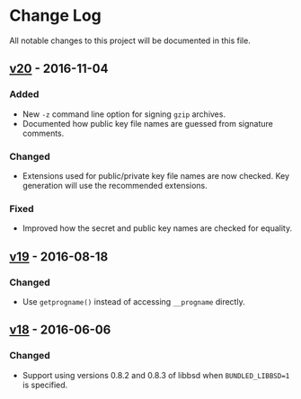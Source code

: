 # Change Log
All notable changes to this project will be documented in this file.

## [v20] - 2016-11-04
### Added
- New `-z` command line option for signing `gzip` archives.
- Documented how public key file names are guessed from signature comments.

### Changed
- Extensions used for public/private key file names are now checked. Key
  generation will use the recommended extensions.

### Fixed
- Improved how the secret and public key names are checked for equality.

## [v19] - 2016-08-18
### Changed
- Use `getprogname()` instead of accessing `__progname` directly.

## [v18] - 2016-06-06
### Changed
- Support using versions 0.8.2 and 0.8.3 of libbsd when `BUNDLED_LIBBSD=1` is
  specified.

[v20]: https://github.com/aperezdc/signify/compare/v19...v20
[v19]: https://github.com/aperezdc/signify/compare/v18...v19
[v18]: https://github.com/aperezdc/signify/compare/v17...v18

